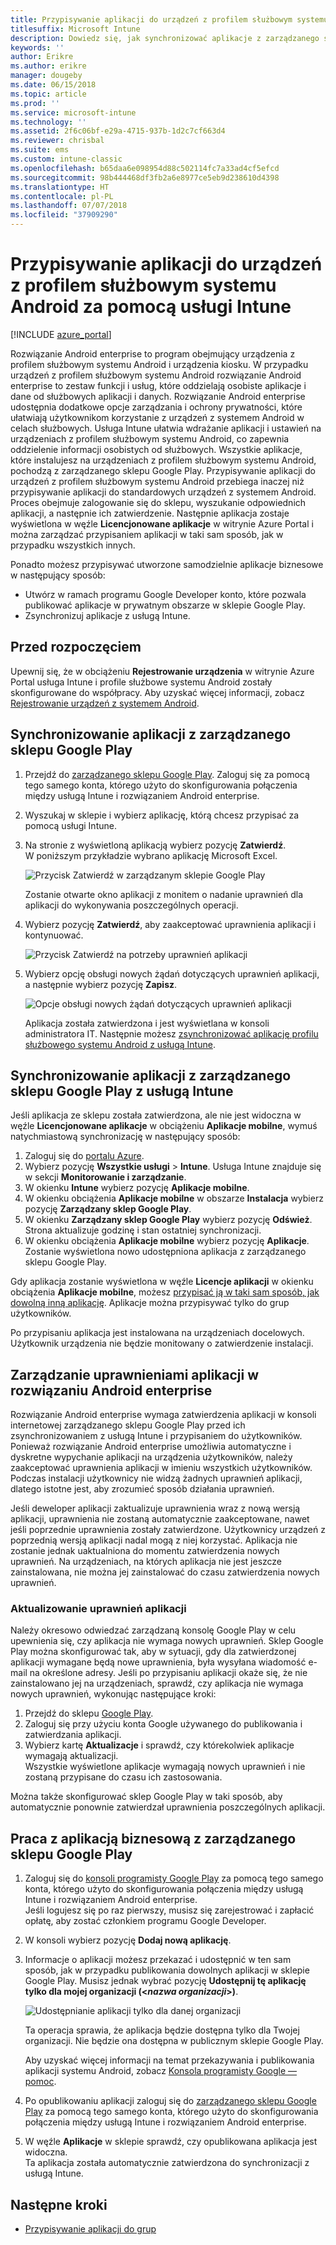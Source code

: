 ```yaml
---
title: Przypisywanie aplikacji do urządzeń z profilem służbowym systemu Android
titlesuffix: Microsoft Intune
description: Dowiedz się, jak synchronizować aplikacje z zarządzanego sklepu Google Play i przypisywać je do urządzeń z profilem służbowym systemu Android.
keywords: ''
author: Erikre
ms.author: erikre
manager: dougeby
ms.date: 06/15/2018
ms.topic: article
ms.prod: ''
ms.service: microsoft-intune
ms.technology: ''
ms.assetid: 2f6c06bf-e29a-4715-937b-1d2c7cf663d4
ms.reviewer: chrisbal
ms.suite: ems
ms.custom: intune-classic
ms.openlocfilehash: b65daa6e098954d88c502114fc7a33ad4cf5efcd
ms.sourcegitcommit: 98b444468df3fb2a6e8977ce5eb9d238610d4398
ms.translationtype: HT
ms.contentlocale: pl-PL
ms.lasthandoff: 07/07/2018
ms.locfileid: "37909290"
---
```

# <a name="assign-apps-to-android-work-profile-devices-with-intune"></a>Przypisywanie aplikacji do urządzeń z profilem służbowym systemu Android za pomocą usługi Intune

[!INCLUDE [azure_portal](./includes/azure_portal.md)]

Rozwiązanie Android enterprise to program obejmujący urządzenia z profilem służbowym systemu Android i urządzenia kiosku. W przypadku urządzeń z profilem służbowym systemu Android rozwiązanie Android enterprise to zestaw funkcji i usług, które oddzielają osobiste aplikacje i dane od służbowych aplikacji i danych. Rozwiązanie Android enterprise udostępnia dodatkowe opcje zarządzania i ochrony prywatności, które ułatwiają użytkownikom korzystanie z urządzeń z systemem Android w celach służbowych. Usługa Intune ułatwia wdrażanie aplikacji i ustawień na urządzeniach z profilem służbowym systemu Android, co zapewnia oddzielenie informacji osobistych od służbowych. Wszystkie aplikacje, które instalujesz na urządzeniach z profilem służbowym systemu Android, pochodzą z zarządzanego sklepu Google Play. Przypisywanie aplikacji do urządzeń z profilem służbowym systemu Android przebiega inaczej niż przypisywanie aplikacji do standardowych urządzeń z systemem Android. Proces obejmuje zalogowanie się do sklepu, wyszukanie odpowiednich aplikacji, a następnie ich zatwierdzenie. Następnie aplikacja zostaje wyświetlona w węźle **Licencjonowane aplikacje** w witrynie Azure Portal i można zarządzać przypisaniem aplikacji w taki sam sposób, jak w przypadku wszystkich innych.

Ponadto możesz przypisywać utworzone samodzielnie aplikacje biznesowe w następujący sposób:
- Utwórz w ramach programu Google Developer konto, które pozwala publikować aplikacje w prywatnym obszarze w sklepie Google Play.
- Zsynchronizuj aplikacje z usługą Intune.

## <a name="before-you-start"></a>Przed rozpoczęciem

Upewnij się, że w obciążeniu **Rejestrowanie urządzenia** w witrynie Azure Portal usługa Intune i profile służbowe systemu Android zostały skonfigurowane do współpracy. Aby uzyskać więcej informacji, zobacz [Rejestrowanie urządzeń z systemem Android](android-work-profile-enroll.md).

## <a name="synchronize-an-app-from-the-managed-google-play-store"></a>Synchronizowanie aplikacji z zarządzanego sklepu Google Play

1. Przejdź do [zarządzanego sklepu Google Play](https://play.google.com/work). Zaloguj się za pomocą tego samego konta, którego użyto do skonfigurowania połączenia między usługą Intune i rozwiązaniem Android enterprise.
2. Wyszukaj w sklepie i wybierz aplikację, którą chcesz przypisać za pomocą usługi Intune.
3. Na stronie z wyświetloną aplikacją wybierz pozycję **Zatwierdź**.  
    W poniższym przykładzie wybrano aplikację Microsoft Excel.

    ![Przycisk Zatwierdź w zarządzanym sklepie Google Play](media/approve.png)
    
   Zostanie otwarte okno aplikacji z monitem o nadanie uprawnień dla aplikacji do wykonywania poszczególnych operacji. 

4. Wybierz pozycję **Zatwierdź**, aby zaakceptować uprawnienia aplikacji i kontynuować.

    ![Przycisk Zatwierdź na potrzeby uprawnień aplikacji](media/approve-app-permissions.png)

5. Wybierz opcję obsługi nowych żądań dotyczących uprawnień aplikacji, a następnie wybierz pozycję **Zapisz**.

    ![Opcje obsługi nowych żądań dotyczących uprawnień aplikacji](media/approve-app-settings.png)

    Aplikacja została zatwierdzona i jest wyświetlana w konsoli administratora IT. Następnie możesz [zsynchronizować aplikację profilu służbowego systemu Android z usługą Intune](apps-add-android-for-work.md#sync-an-android-for-work-app-with-intune). 

## <a name="sync-a-managed-google-play-app-with-intune"></a>Synchronizowanie aplikacji z zarządzanego sklepu Google Play z usługą Intune

Jeśli aplikacja ze sklepu została zatwierdzona, ale nie jest widoczna w węźle **Licencjonowane aplikacje** w obciążeniu **Aplikacje mobilne**, wymuś natychmiastową synchronizację w następujący sposób:

1. Zaloguj się do [portalu Azure](https://portal.azure.com).
2. Wybierz pozycję **Wszystkie usługi** > **Intune**. Usługa Intune znajduje się w sekcji **Monitorowanie i zarządzanie**.
3. W okienku **Intune** wybierz pozycję **Aplikacje mobilne**.
4. W okienku obciążenia **Aplikacje mobilne** w obszarze **Instalacja** wybierz pozycję **Zarządzany sklep Google Play**.
5. W okienku **Zarządzany sklep Google Play** wybierz pozycję **Odśwież**.  
    Strona aktualizuje godzinę i stan ostatniej synchronizacji.
6. W okienku obciążenia **Aplikacje mobilne** wybierz pozycję **Aplikacje**.  
    Zostanie wyświetlona nowo udostępniona aplikacja z zarządzanego sklepu Google Play.

Gdy aplikacja zostanie wyświetlona w węźle **Licencje aplikacji** w okienku obciążenia **Aplikacje mobilne**, możesz [przypisać ją w taki sam sposób, jak dowolną inną aplikację](/intune-azure/manage-apps/deploy-apps). Aplikacje można przypisywać tylko do grup użytkowników.

Po przypisaniu aplikacja jest instalowana na urządzeniach docelowych. Użytkownik urządzenia nie będzie monitowany o zatwierdzenie instalacji.

## <a name="manage-android-enterprise-app-permissions"></a>Zarządzanie uprawnieniami aplikacji w rozwiązaniu Android enterprise
Rozwiązanie Android enterprise wymaga zatwierdzenia aplikacji w konsoli internetowej zarządzanego sklepu Google Play przed ich zsynchronizowaniem z usługą Intune i przypisaniem do użytkowników. Ponieważ rozwiązanie Android enterprise umożliwia automatyczne i dyskretne wypychanie aplikacji na urządzenia użytkowników, należy zaakceptować uprawnienia aplikacji w imieniu wszystkich użytkowników. Podczas instalacji użytkownicy nie widzą żadnych uprawnień aplikacji, dlatego istotne jest, aby zrozumieć sposób działania uprawnień.

Jeśli deweloper aplikacji zaktualizuje uprawnienia wraz z nową wersją aplikacji, uprawnienia nie zostaną automatycznie zaakceptowane, nawet jeśli poprzednie uprawnienia zostały zatwierdzone. Użytkownicy urządzeń z poprzednią wersją aplikacji nadal mogą z niej korzystać. Aplikacja nie zostanie jednak uaktualniona do momentu zatwierdzenia nowych uprawnień. Na urządzeniach, na których aplikacja nie jest jeszcze zainstalowana, nie można jej zainstalować do czasu zatwierdzenia nowych uprawnień.

### <a name="update-app-permissions"></a>Aktualizowanie uprawnień aplikacji

Należy okresowo odwiedzać zarządzaną konsolę Google Play w celu upewnienia się, czy aplikacja nie wymaga nowych uprawnień. Sklep Google Play można skonfigurować tak, aby w sytuacji, gdy dla zatwierdzonej aplikacji wymagane będą nowe uprawnienia, była wysyłana wiadomość e-mail na określone adresy. Jeśli po przypisaniu aplikacji okaże się, że nie zainstalowano jej na urządzeniach, sprawdź, czy aplikacja nie wymaga nowych uprawnień, wykonując następujące kroki:

1. Przejdź do sklepu [Google Play](http://play.google.com/work).
2. Zaloguj się przy użyciu konta Google używanego do publikowania i zatwierdzania aplikacji.
3. Wybierz kartę **Aktualizacje** i sprawdź, czy którekolwiek aplikacje wymagają aktualizacji.  
    Wszystkie wyświetlone aplikacje wymagają nowych uprawnień i nie zostaną przypisane do czasu ich zastosowania.

Można także skonfigurować sklep Google Play w taki sposób, aby automatycznie ponownie zatwierdzał uprawnienia poszczególnych aplikacji. 

## <a name="working-with-a-line-of-business-app-from-the-managed-google-play-store"></a>Praca z aplikacją biznesową z zarządzanego sklepu Google Play

1. Zaloguj się do [konsoli programisty Google Play](https://play.google.com/apps/publish) za pomocą tego samego konta, którego użyto do skonfigurowania połączenia między usługą Intune i rozwiązaniem Android enterprise.  
    Jeśli logujesz się po raz pierwszy, musisz się zarejestrować i zapłacić opłatę, aby zostać członkiem programu Google Developer.
2. W konsoli wybierz pozycję **Dodaj nową aplikację**.
3. Informacje o aplikacji możesz przekazać i udostępnić w ten sam sposób, jak w przypadku publikowania dowolnych aplikacji w sklepie Google Play. Musisz jednak wybrać pozycję **Udostępnij tę aplikację tylko dla mojej organizacji (<*nazwa organizacji*>)**.

    ![Udostępnianie aplikacji tylko dla danej organizacji](media/restrict.png)

    Ta operacja sprawia, że aplikacja będzie dostępna tylko dla Twojej organizacji. Nie będzie ona dostępna w publicznym sklepie Google Play.

    Aby uzyskać więcej informacji na temat przekazywania i publikowania aplikacji systemu Android, zobacz [Konsola programisty Google — pomoc](https://support.google.com/googleplay/android-developer/answer/113469).
4. Po opublikowaniu aplikacji zaloguj się do [zarządzanego sklepu Google Play](https://play.google.com/work) za pomocą tego samego konta, którego użyto do skonfigurowania połączenia między usługą Intune i rozwiązaniem Android enterprise.
5. W węźle **Aplikacje** w sklepie sprawdź, czy opublikowana aplikacja jest widoczna.  
    Ta aplikacja została automatycznie zatwierdzona do synchronizacji z usługą Intune.

## <a name="next-steps"></a>Następne kroki

- [Przypisywanie aplikacji do grup](apps-deploy.md) 

